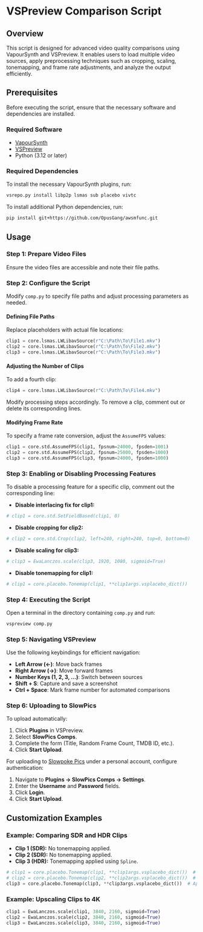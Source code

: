 # VSPreview Comparison Script

## Overview

This script is designed for advanced video quality comparisons using VapourSynth and VSPreview. It enables users to load multiple video sources, apply preprocessing techniques such as cropping, scaling, tonemapping, and frame rate adjustments, and analyze the output efficiently.

## Prerequisites

Before executing the script, ensure that the necessary software and dependencies are installed.

### Required Software

- [VapourSynth](https://github.com/vapoursynth/vapoursynth)
- [VSPreview](https://github.com/Irrational-Encoding-Wizardry/vs-preview)
- Python (3.12 or later)

### Required Dependencies

To install the necessary VapourSynth plugins, run:

```sh
vsrepo.py install libp2p lsmas sub placebo vivtc
```

To install additional Python dependencies, run:

```sh
pip install git+https://github.com/OpusGang/awsmfunc.git
```

## Usage

### Step 1: Prepare Video Files

Ensure the video files are accessible and note their file paths.

### Step 2: Configure the Script

Modify `comp.py` to specify file paths and adjust processing parameters as needed.

#### **Defining File Paths**

Replace placeholders with actual file locations:

```python
clip1 = core.lsmas.LWLibavSource(r"C:\Path\To\File1.mkv")
clip2 = core.lsmas.LWLibavSource(r"C:\Path\To\File2.mkv")
clip3 = core.lsmas.LWLibavSource(r"C:\Path\To\File3.mkv")
```

#### **Adjusting the Number of Clips**

To add a fourth clip:

```python
clip4 = core.lsmas.LWLibavSource(r"C:\Path\To\File4.mkv")
```

Modify processing steps accordingly. To remove a clip, comment out or delete its corresponding lines.

#### **Modifying Frame Rate**

To specify a frame rate conversion, adjust the `AssumeFPS` values:

```python
clip1 = core.std.AssumeFPS(clip1, fpsnum=24000, fpsden=1001)
clip2 = core.std.AssumeFPS(clip2, fpsnum=25000, fpsden=1000)
clip3 = core.std.AssumeFPS(clip3, fpsnum=24000, fpsden=1000)
```

### Step 3: Enabling or Disabling Processing Features

To disable a processing feature for a specific clip, comment out the corresponding line:

- **Disable interlacing fix for clip1:**

```python
# clip1 = core.std.SetFieldBased(clip1, 0)
```

- **Disable cropping for clip2:**

```python
# clip2 = core.std.Crop(clip2, left=240, right=240, top=0, bottom=0)
```

- **Disable scaling for clip3:**

```python
# clip3 = EwaLanczos.scale(clip3, 1920, 1080, sigmoid=True)
```

- **Disable tonemapping for clip1:**

```python
# clip1 = core.placebo.Tonemap(clip1, **clip1args.vsplacebo_dict())
```

### Step 4: Executing the Script

Open a terminal in the directory containing `comp.py` and run:

```sh
vspreview comp.py
```

### Step 5: Navigating VSPreview

Use the following keybindings for efficient navigation:

- **Left Arrow (<-)**: Move back frames
- **Right Arrow (->)**: Move forward frames
- **Number Keys (1, 2, 3, ...)**: Switch between sources
- **Shift + S**: Capture and save a screenshot
- **Ctrl + Space**: Mark frame number for automated comparisons

### Step 6: Uploading to SlowPics

To upload automatically:

1. Click **Plugins** in VSPreview.
2. Select **SlowPics Comps**.
3. Complete the form (Title, Random Frame Count, TMDB ID, etc.).
4. Click **Start Upload**.

For uploading to [Slowpoke Pics](https://slow.pics) under a personal account, configure authentication:

1. Navigate to **Plugins -> SlowPics Comps -> Settings**.
2. Enter the **Username** and **Password** fields.
3. Click **Login**.
4. Click **Start Upload**.

## Customization Examples

### **Example: Comparing SDR and HDR Clips**

- **Clip 1 (SDR):** No tonemapping applied.
- **Clip 2 (SDR):** No tonemapping applied.
- **Clip 3 (HDR):** Tonemapping applied using `Spline`.

```python
# clip1 = core.placebo.Tonemap(clip1, **clip1args.vsplacebo_dict())  # Tonemapping disabled for SDR
# clip2 = core.placebo.Tonemap(clip2, **clip2args.vsplacebo_dict())  # Tonemapping disabled for SDR
clip3 = core.placebo.Tonemap(clip3, **clip3args.vsplacebo_dict())  # Apply tonemapping for HDR clip
```

### **Example: Upscaling Clips to 4K**

```python
clip1 = EwaLanczos.scale(clip1, 3840, 2160, sigmoid=True)
clip2 = EwaLanczos.scale(clip2, 3840, 2160, sigmoid=True)
clip3 = EwaLanczos.scale(clip3, 3840, 2160, sigmoid=True)
```

